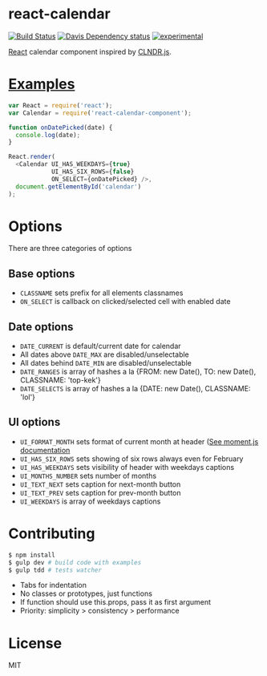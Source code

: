 # react-calendar

[![Build Status](https://travis-ci.org/fiskus/react-calendar.svg?branch=master)](https://travis-ci.org/fiskus/react-calendar)
[![Davis Dependency status](https://david-dm.org/fiskus/react-calendar.svg)](https://david-dm.org/fiskus/react-calendar)
[![experimental](http://badges.github.io/stability-badges/dist/experimental.svg)](http://github.com/badges/stability-badges)

[React](http://facebook.github.io/react/) calendar component inspired by [CLNDR.js](http://kylestetz.github.io/CLNDR/).

# [Examples](https://github.com/fiskus/react-calendar/blob/master/examples/basic/main.js)

```js
var React = require('react');
var Calendar = require('react-calendar-component');

function onDatePicked(date) {
  console.log(date);
}

React.render(
  <Calendar UI_HAS_WEEKDAYS={true}
            UI_HAS_SIX_ROWS={false}
            ON_SELECT={onDatePicked} />,
  document.getElementById('calendar')
);
```

# Options

There are three categories of options

## Base options

* `CLASSNAME` sets prefix for all elements classnames
* `ON_SELECT` is callback on clicked/selected cell with enabled date

## Date options

* `DATE_CURRENT` is default/current date for calendar
* All dates above `DATE_MAX` are disabled/unselectable
* All dates behind `DATE_MIN` are disabled/unselectable
* `DATE_RANGES` is array of hashes a la {FROM: new Date(), TO: new Date(), CLASSNAME: 'top-kek'}
* `DATE_SELECTS` is array of hashes a la {DATE: new Date(), CLASSNAME: 'lol'}

## UI options

* `UI_FORMAT_MONTH` sets format of current month at header ([See moment.js documentation](http://momentjs.com/docs/#/displaying/format/)
* `UI_HAS_SIX_ROWS` sets showing of six rows always even for February
* `UI_HAS_WEEKDAYS` sets visibility of header with weekdays captions
* `UI_MONTHS_NUMBER` sets number of months
* `UI_TEXT_NEXT` sets caption for next-month button
* `UI_TEXT_PREV` sets caption for prev-month button
* `UI_WEEKDAYS` is array of weekdays captions

# Contributing

```bash
$ npm install
$ gulp dev # build code with examples
$ gulp tdd # tests watcher
```

* Tabs for indentation
* No classes or prototypes, just functions
* If function should use this.props, pass it as first argument
* Priority: simplicity > consistency > performance

# License
MIT
